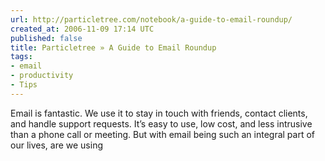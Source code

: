 ```yaml
---
url: http://particletree.com/notebook/a-guide-to-email-roundup/
created_at: 2006-11-09 17:14 UTC
published: false
title: Particletree » A Guide to Email Roundup
tags:
- email
- productivity
- Tips
---
```


Email is fantastic. We use it to stay in touch with friends, contact clients, and handle support requests. It’s easy to use, low cost, and less intrusive than a phone call or meeting. But with email being such an integral part of our lives, are we using
